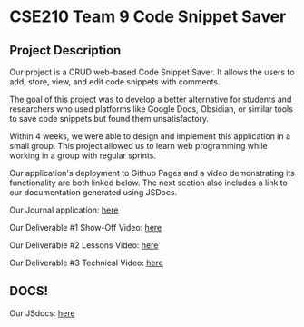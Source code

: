 # CSE210 Team 9 Code Snippet Saver

## Project Description

Our project is a CRUD web-based Code Snippet Saver. It allows the users to add, store, view, and edit code snippets with comments. 

The goal of this project was to develop a better alternative for students and researchers who used platforms like Google Docs, Obsidian, or similar tools to save code snippets but found them unsatisfactory.

Within 4 weeks, we were able to design and implement this application in a small group. This project allowed us to learn web programming while working in a group with regular sprints.

Our application's deployment to Github Pages and a video demonstrating its functionality are both linked below. The next section also includes a link to our documentation generated using JSDocs.

Our Journal application: [here](https://cse210-team-09.github.io/cse210-fa24-group09/)

Our Deliverable #1 Show-Off Video: [here](https://www.youtube.com/watch?v=mS7oLGwYlZI)

Our Deliverable #2 Lessons Video: [here](https://www.youtube.com/watch?v=fTfZPlqHGlk)

Our Deliverable #3 Technical Video: [here](https://www.youtube.com/watch?v=47n7s6fE6B8)

## DOCS!

Our JSdocs: [here](https://cse210-team-09.github.io/cse210-fa24-group09/docs/index.html)

